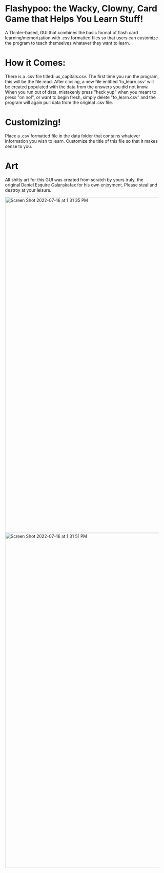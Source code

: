 # Flashypoo: the Wacky, Clowny, Card Game that Helps You Learn Stuff!
A Tkinter-based, GUI that combines the basic format of flash card learning/memorization with .csv formatted files so that users can customize the program to teach themselves whatever they want to learn.

# How it Comes:
There is a .csv file titled: us_capitals.csv. The first time you run the program, this will be the file read. After closing, a new file entitled 'to_learn.csv' will be created populated with the data from the answers you did not know. When you run out of data, mistakenly press "heck yup" when you meant to press "on no!", or want to begin fresh, simply delete  "to_learn.csv" and the program will again pull data from the original .csv file. 

# Customizing!
Place a .csv formatted file in the data folder that contains whatever information you wish to learn. Customize the title of this file so that it makes sense to you.

# Art
All shitty art for this GUI was created from scratch by yours truly, the original Daniel Esquire Galanskafax for his own enjoyment. Please steal and destroy at your leisure. 

<img width="1096" alt="Screen Shot 2022-07-16 at 1 31 35 PM" src="https://user-images.githubusercontent.com/97214702/179369734-a231eeb3-7482-457b-99ce-95e3dfe27efe.png">
<img width="1093" alt="Screen Shot 2022-07-16 at 1 31 51 PM" src="https://user-images.githubusercontent.com/97214702/179369736-ec59907a-b080-4474-aae1-4197123950a8.png">
